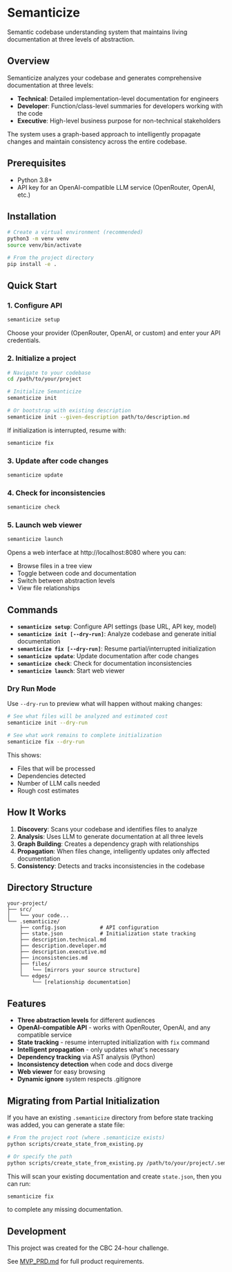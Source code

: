 # Semanticize

Semantic codebase understanding system that maintains living documentation at three levels of abstraction.

## Overview

Semanticize analyzes your codebase and generates comprehensive documentation at three levels:
- **Technical**: Detailed implementation-level documentation for engineers
- **Developer**: Function/class-level summaries for developers working with the code
- **Executive**: High-level business purpose for non-technical stakeholders

The system uses a graph-based approach to intelligently propagate changes and maintain consistency across the entire codebase.

## Prerequisites

- Python 3.8+
- API key for an OpenAI-compatible LLM service (OpenRouter, OpenAI, etc.)

## Installation

```bash
# Create a virtual environment (recommended)
python3 -m venv venv
source venv/bin/activate

# From the project directory
pip install -e .
```

## Quick Start

### 1. Configure API

```bash
semanticize setup
```

Choose your provider (OpenRouter, OpenAI, or custom) and enter your API credentials.

### 2. Initialize a project

```bash
# Navigate to your codebase
cd /path/to/your/project

# Initialize Semanticize
semanticize init

# Or bootstrap with existing description
semanticize init --given-description path/to/description.md
```

If initialization is interrupted, resume with:
```bash
semanticize fix
```

### 3. Update after code changes

```bash
semanticize update
```

### 4. Check for inconsistencies

```bash
semanticize check
```

### 5. Launch web viewer

```bash
semanticize launch
```

Opens a web interface at http://localhost:8080 where you can:
- Browse files in a tree view
- Toggle between code and documentation
- Switch between abstraction levels
- View file relationships

## Commands

- **`semanticize setup`**: Configure API settings (base URL, API key, model)
- **`semanticize init [--dry-run]`**: Analyze codebase and generate initial documentation
- **`semanticize fix [--dry-run]`**: Resume partial/interrupted initialization
- **`semanticize update`**: Update documentation after code changes
- **`semanticize check`**: Check for documentation inconsistencies
- **`semanticize launch`**: Start web viewer

### Dry Run Mode

Use `--dry-run` to preview what will happen without making changes:

```bash
# See what files will be analyzed and estimated cost
semanticize init --dry-run

# See what work remains to complete initialization
semanticize fix --dry-run
```

This shows:
- Files that will be processed
- Dependencies detected
- Number of LLM calls needed
- Rough cost estimates

## How It Works

1. **Discovery**: Scans your codebase and identifies files to analyze
2. **Analysis**: Uses LLM to generate documentation at all three levels
3. **Graph Building**: Creates a dependency graph with relationships
4. **Propagation**: When files change, intelligently updates only affected documentation
5. **Consistency**: Detects and tracks inconsistencies in the codebase

## Directory Structure

```
your-project/
├── src/
│   └── your code...
└── .semanticize/
    ├── config.json           # API configuration
    ├── state.json            # Initialization state tracking
    ├── description.technical.md
    ├── description.developer.md
    ├── description.executive.md
    ├── inconsistencies.md
    ├── files/
    │   └── [mirrors your source structure]
    └── edges/
        └── [relationship documentation]
```

## Features

- **Three abstraction levels** for different audiences
- **OpenAI-compatible API** - works with OpenRouter, OpenAI, and any compatible service
- **State tracking** - resume interrupted initialization with `fix` command
- **Intelligent propagation** - only updates what's necessary
- **Dependency tracking** via AST analysis (Python)
- **Inconsistency detection** when code and docs diverge
- **Web viewer** for easy browsing
- **Dynamic ignore** system respects .gitignore

## Migrating from Partial Initialization

If you have an existing `.semanticize` directory from before state tracking was added, you can generate a state file:

```bash
# From the project root (where .semanticize exists)
python scripts/create_state_from_existing.py

# Or specify the path
python scripts/create_state_from_existing.py /path/to/your/project/.semanticize
```

This will scan your existing documentation and create `state.json`, then you can run:

```bash
semanticize fix
```

to complete any missing documentation.

## Development

This project was created for the CBC 24-hour challenge.

See [MVP_PRD.md](MVP_PRD.md) for full product requirements.